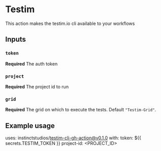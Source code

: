 # Testim

This action makes the testim.io cli available to your workflows

## Inputs

### `token`

**Required** The auth token

### `project`

**Required** The project id to run

### `grid`

**Required** The grid on which to execute the tests. Default `"Testim-Grid"`.

## Example usage

uses: instinctstudios/testim-cli-gh-action@v0.1.0
with:
  token: ${{ secrets.TESTIM_TOKEN }}
  project-id: <PROJECT_ID>